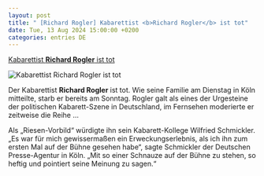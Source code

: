 ```yaml
---
layout: post
title: " [Richard Rogler] Kabarettist <b>Richard Rogler</b> ist tot"
date: Tue, 13 Aug 2024 15:00:00 +0200
categories: entries DE
---
```

[Kabarettist <b>Richard Rogler</b> ist tot](https://ga.de/news/kultur-und-medien/ueberregional/kabarettist-richard-rogler-ist-tot_aid-117748823)

![Kabarettist <b>Richard Rogler</b> ist tot](https://ga.de/imgs/93/2/0/9/6/4/0/8/5/9/tok_b450b3bc3e93a4013c3cfa6ba38e157e/w1200_h630_x776_y680_ont4xrq66c-v1-ax-s2048-bf17c0de70885333.jpeg)

Der Kabarettist <b>Richard Rogler</b> ist tot. Wie seine Familie am Dienstag in Köln mitteilte, starb er bereits am Sonntag. Rogler galt als eines der Urgesteine der politischen Kabarett-Szene in Deutschland, im Fernsehen moderierte er zeitweise die Reihe ...

Als „Riesen-Vorbild“ würdigte ihn sein Kabarett-Kollege Wilfried Schmickler. „Es war für mich gewissermaßen ein Erweckungserlebnis, als ich ihn zum ersten Mal auf der Bühne gesehen habe“, sagte Schmickler der Deutschen Presse-Agentur in Köln. „Mit so einer Schnauze auf der Bühne zu stehen, so heftig und pointiert seine Meinung zu sagen.“

